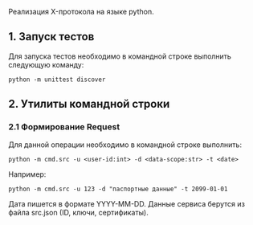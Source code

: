 Реализация X-протокола на языке python.

## 1. Запуск тестов

Для запуска тестов необходимо в командной строке выполнить следующую команду:

`python -m unittest discover`

## 2. Утилиты командной строки
### 2.1 Формирование Request

Для данной операции необходимо в командной строке выполнить:

`python -m cmd.src -u <user-id:int> -d <data-scope:str> -t <date>`

Например:

`python -m cmd.src -u 123 -d "паспортные данные" -t 2099-01-01`

Дата пишется в формате YYYY-MM-DD.
Данные сервиса берутся из файла src.json (ID, ключи, сертификаты).
